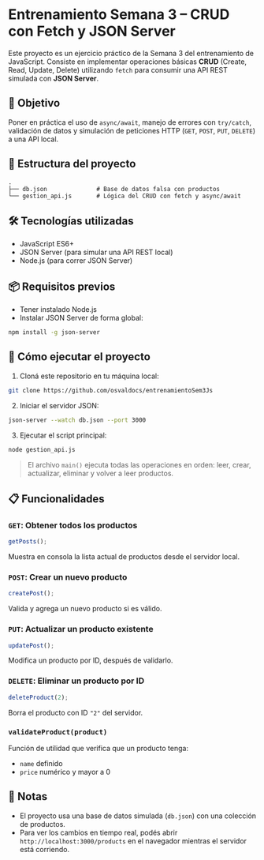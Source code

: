 # Entrenamiento Semana 3 – CRUD con Fetch y JSON Server

Este proyecto es un ejercicio práctico de la Semana 3 del entrenamiento de JavaScript. Consiste en implementar operaciones básicas **CRUD** (Create, Read, Update, Delete) utilizando `fetch` para consumir una API REST simulada con **JSON Server**.

## 🧠 Objetivo

Poner en práctica el uso de `async/await`, manejo de errores con `try/catch`, validación de datos y simulación de peticiones HTTP (`GET`, `POST`, `PUT`, `DELETE`) a una API local.

## 📁 Estructura del proyecto

```
.
├── db.json              # Base de datos falsa con productos
└── gestion_api.js       # Lógica del CRUD con fetch y async/await
```

## 🛠️ Tecnologías utilizadas

- JavaScript ES6+
- JSON Server (para simular una API REST local)
- Node.js (para correr JSON Server)

## 📦 Requisitos previos

- Tener instalado Node.js
- Instalar JSON Server de forma global:

```bash
npm install -g json-server
```

## 🚀 Cómo ejecutar el proyecto

1. Cloná este repositorio en tu máquina local:

```bash
git clone https://github.com/osvaldocs/entrenamientoSem3Js
```
2. Iniciar el servidor JSON:

```bash
json-server --watch db.json --port 3000
```

3. Ejecutar el script principal:

```bash
node gestion_api.js
```

> El archivo `main()` ejecuta todas las operaciones en orden: leer, crear, actualizar, eliminar y volver a leer productos.

## 📋 Funcionalidades

### `GET`: Obtener todos los productos

```js
getPosts();
```

Muestra en consola la lista actual de productos desde el servidor local.

### `POST`: Crear un nuevo producto

```js
createPost();
```

Valida y agrega un nuevo producto si es válido.

### `PUT`: Actualizar un producto existente

```js
updatePost();
```

Modifica un producto por ID, después de validarlo.

### `DELETE`: Eliminar un producto por ID

```js
deleteProduct(2);
```

Borra el producto con ID `"2"` del servidor.

### `validateProduct(product)`

Función de utilidad que verifica que un producto tenga:
- `name` definido
- `price` numérico y mayor a 0

## 📌 Notas

- El proyecto usa una base de datos simulada (`db.json`) con una colección de productos.
- Para ver los cambios en tiempo real, podés abrir `http://localhost:3000/products` en el navegador mientras el servidor está corriendo.
